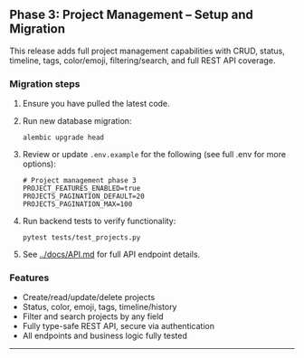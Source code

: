 ## Phase 3: Project Management – Setup and Migration

This release adds full project management capabilities with CRUD, status, timeline, tags, color/emoji, filtering/search, and full REST API coverage.

### Migration steps

1. Ensure you have pulled the latest code.
2. Run new database migration:

   ```
   alembic upgrade head
   ```

3. Review or update `.env.example` for the following (see full .env for more options):

   ```
   # Project management phase 3
   PROJECT_FEATURES_ENABLED=true
   PROJECTS_PAGINATION_DEFAULT=20
   PROJECTS_PAGINATION_MAX=100
   ```

4. Run backend tests to verify functionality:

   ```
   pytest tests/test_projects.py
   ```

5. See [../docs/API.md](../docs/API.md) for full API endpoint details.

### Features

- Create/read/update/delete projects
- Status, color, emoji, tags, timeline/history
- Filter and search projects by any field
- Fully type-safe REST API, secure via authentication
- All endpoints and business logic fully tested

---
